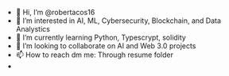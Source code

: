 - 👋 Hi, I’m @robertacos16
- 👀 I’m interested in AI, ML, Cybersecurity, Blockchain, and Data Analystics
- 🌱 I’m currently learning Python, Typescrypt, solidity
- 💞️ I’m looking to collaborate on AI and Web 3.0 projects
- 📫 How to reach dm me: Through resume folder
- 

<!---
robertacos16/robertacos16 is a ✨ special ✨ repository because its `README.md` (this file) appears on your GitHub profile.
You can click the Preview link to take a look at your changes.
--->

